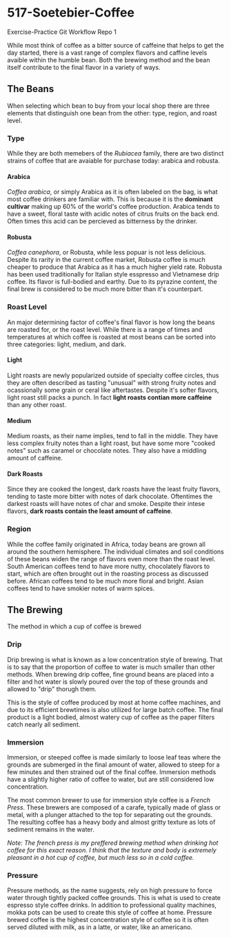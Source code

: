 # 517-Soetebier-Coffee
 Exercise-Practice Git Workflow Repo 1

While most think of coffee as a bitter source of caffeine that helps to get the day started, there is a vast range of complex flavors and caffine levels avaible within the humble bean. Both the brewing method and the bean itself contribute to the final flavor in a variety of ways.

## The Beans
When selecting which bean to buy from your local shop there are three elements that distinguish one bean from the other: type, region, and roast level.

### Type
While they are both memebers of the _Rubiacea_ family, there are two distinct strains of coffee that are avaiable for purchase today: arabica and robusta.

#### Arabica
_Coffea arabica_, or simply  Arabica as it is often labeled on the bag, is what most coffee drinkers are familiar with. This is because it is the **dominant cultivar** making up 60% of the world's coffee production. Arabica tends to have a sweet, floral taste with acidic notes of citrus fruits on the back end. Often times this acid can be percieved as bitterness by the drinker.  

#### Robusta
_Coffea canephora_, or Robusta, while less popuar is not less delicious. Despite its rarity in the current coffee market, Robusta coffee is much cheaper to produce that Arabica as it has a much higher yield rate. Robusta has been used traditionally for Italian style esspresso and Vietnamese drip coffee. Its flavor is full-bodied and earthy. Due to its pyrazine content, the final brew is considered to be much more bitter than it's counterpart. 


### Roast Level
An major determining factor of coffee's final flavor is how long the beans are roasted for, or the roast level. While there is a range of times and temperatures at which coffee is roasted at most beans can be sorted into three categories: light, medium, and dark. 

#### Light
Light roasts are newly popularized outside of specialty coffee circles, thus they are often described as tasting "unusual" with strong fruity notes and ocassionally some grain or ceral like aftertastes. Despite it's softer flavors, light roast still packs a punch. In fact **light roasts contian more caffeine** than any other roast.

#### Medium
 Medium roasts, as their name implies, tend to fall in the middle. They have less complex fruity notes than a light roast, but have some more "cooked notes" such as caramel or chocolate notes. They also have a middling amount of caffeine.

#### Dark Roasts
Since they are cooked the longest, dark roasts have the least fruity flavors, tending to taste more bitter with notes of dark chocolate. Oftentimes the darkest roasts will have notes of char and smoke. Despite their intese flavors, **dark roasts contain the least amount of caffeine**.
### Region
While the coffee family originated in Africa, today beans are grown all around the southern hemisphere. The individual climates and soil conditions of these beans widen the range of flavors even more than the roast level. South American coffees tend to have more nutty, chocolately flavors to start, which are often brought out in the roasting process as discussed before. African coffees tend to be much more floral and bright. Asian coffees tend to have smokier notes of warm spices. 




## The Brewing
The method in which a cup of coffee is brewed 
### Drip
Drip brewing is what is known as a low concentration style of brewing. That is to say that the proportion of coffee to water is much smaller than other methods. When brewing drip coffee, fine ground beans are placed into a filter and hot water is slowly poured over the top of these grounds and allowed to "drip" thorugh them. 

This is the style of coffee produced by most at home coffee machines, and due to its efficient brewtimes is also utilized for large batch coffee. The final product is a light bodied, almost watery cup of coffee as the paper filters catch nearly all sediment. 

### Immersion 
Immersion, or steeped coffee is made similarly to loose leaf teas where the grounds are submerged in the final amount of water, allowed to steep for a few minutes and then strained out of the final coffee. Immersion methods have a slightly higher ratio of coffee to water, but are still considered low concentration. 

The most common brewer to use for immersion style coffee is a _French Press_. These brewers are composed of a carafe, typically made of glass or metal, with a plunger attached to the top for separating out the grounds. The resulting coffee has a heavy body and almost gritty texture as lots of sediment remains in the water.

_Note: The french press is my preffered brewing method when drinking hot coffee for this exact reason. I think that the texture and body is extremely pleasant in a hot cup of coffee, but much less so in a cold coffee._

### Pressure
Pressure methods, as the name suggests, rely on high pressure to force water through tightly packed coffee grounds. This is what is used to create espresso style coffee drinks. In addition to professional quality machines, mokka pots can be used to create this style of coffee at home. Pressure brewed coffee is the highest concentration style of coffee so it is often served diluted with milk, as in a latte, or water, like an americano.  